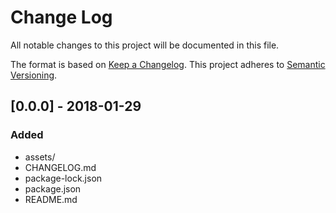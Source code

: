 # Change Log
All notable changes to this project will be documented in this file.

The format is based on [Keep a Changelog](http://keepachangelog.com/).
This project adheres to [Semantic Versioning](http://semver.org/).

## [0.0.0] - 2018-01-29
### Added
- assets/
- CHANGELOG.md
- package-lock.json
- package.json
- README.md
